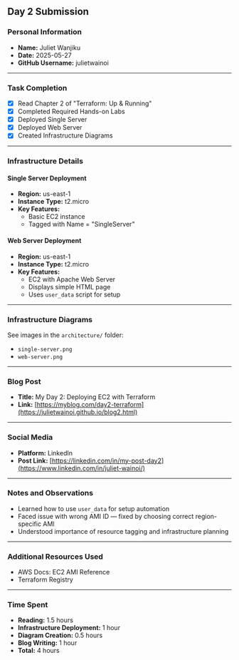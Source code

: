 ## Day 2 Submission

### Personal Information
- **Name:** Juliet Wanjiku
- **Date:** 2025-05-27
- **GitHub Username:** julietwainoi

---

### Task Completion
- [x] Read Chapter 2 of "Terraform: Up & Running"
- [x] Completed Required Hands-on Labs
- [x] Deployed Single Server
- [x] Deployed Web Server
- [x] Created Infrastructure Diagrams

---

### Infrastructure Details

#### Single Server Deployment
- **Region:** us-east-1
- **Instance Type:** t2.micro
- **Key Features:**
  - Basic EC2 instance
  - Tagged with Name = "SingleServer"

#### Web Server Deployment
- **Region:** us-east-1
- **Instance Type:** t2.micro
- **Key Features:**
  - EC2 with Apache Web Server
  - Displays simple HTML page
  - Uses `user_data` script for setup

---

### Infrastructure Diagrams
See images in the `architecture/` folder:
- `single-server.png`
- `web-server.png`

---

### Blog Post
- **Title:** My Day 2: Deploying EC2 with Terraform
- **Link:** [https://myblog.com/day2-terraform](https://julietwainoi.github.io/blog2.html)

---

### Social Media
- **Platform:** LinkedIn
- **Post Link:** [https://linkedin.com/in/my-post-day2](https://www.linkedin.com/in/juliet-wainoi/)

---

### Notes and Observations
- Learned how to use `user_data` for setup automation
- Faced issue with wrong AMI ID — fixed by choosing correct region-specific AMI
- Understood importance of resource tagging and infrastructure planning

---

### Additional Resources Used
- AWS Docs: EC2 AMI Reference
- Terraform Registry

---

### Time Spent
- **Reading:** 1.5 hours
- **Infrastructure Deployment:** 1 hour
- **Diagram Creation:** 0.5 hours
- **Blog Writing:** 1 hour
- **Total:** 4 hours


